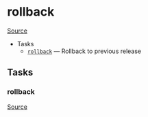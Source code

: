 <!-- DO NOT EDIT THIS FILE! -->
<!-- Instead edit recipe/deploy/rollback.php -->
<!-- Then run bin/docgen -->

# rollback

[Source](/recipe/deploy/rollback.php)



* Tasks
  * [`rollback`](#rollback) — Rollback to previous release


## Tasks
### rollback
[Source](/recipe/deploy/rollback.php#L7)



